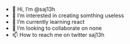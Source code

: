 - 👋 Hi, I’m @saj13h
- 👀 I’m interested in creating somthing useless
- 🌱 I’m currently learning react
- 💞️ I’m looking to collaborate on none
- 📫 How to reach me on twitter saj13h

<!---
saj13h/saj13h is a ✨ special ✨ repository because its `README.md` (this file) appears on your GitHub profile.
You can click the Preview link to take a look at your changes.
--->
